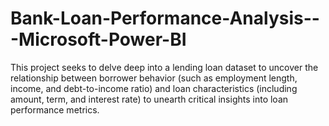 # Bank-Loan-Performance-Analysis---Microsoft-Power-BI
This project seeks to delve deep into a lending loan dataset to uncover the relationship between borrower behavior (such as employment length, income, and debt-to-income ratio) and loan characteristics (including amount, term, and interest rate) to unearth critical insights into loan performance metrics.
